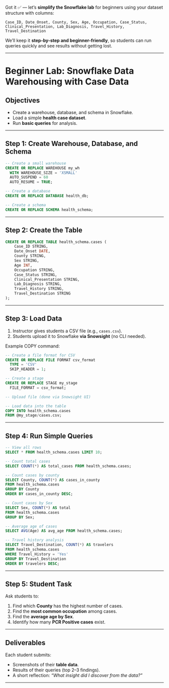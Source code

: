 Got it ✅ — let’s **simplify the Snowflake lab** for beginners using your dataset structure with columns:

```
Case_ID, Date_Onset, County, Sex, Age, Occupation, Case_Status, Clinical_Presentation, Lab_Diagnosis, Travel_History, Travel_Destination
```

We’ll keep it **step-by-step and beginner-friendly**, so students can run queries quickly and see results without getting lost.

---

# Beginner Lab: Snowflake Data Warehousing with Case Data

## Objectives

* Create a warehouse, database, and schema in Snowflake.
* Load a simple **health case dataset**.
* Run **basic queries** for analysis.

---

## Step 1: Create Warehouse, Database, and Schema

```sql
-- Create a small warehouse
CREATE OR REPLACE WAREHOUSE my_wh
  WITH WAREHOUSE_SIZE = 'XSMALL'
  AUTO_SUSPEND = 60
  AUTO_RESUME = TRUE;

-- Create a database
CREATE OR REPLACE DATABASE health_db;

-- Create a schema
CREATE OR REPLACE SCHEMA health_schema;
```

---

## Step 2: Create the Table

```sql
CREATE OR REPLACE TABLE health_schema.cases (
    Case_ID STRING,
    Date_Onset DATE,
    County STRING,
    Sex STRING,
    Age INT,
    Occupation STRING,
    Case_Status STRING,
    Clinical_Presentation STRING,
    Lab_Diagnosis STRING,
    Travel_History STRING,
    Travel_Destination STRING
);
```

---

## Step 3: Load Data

1. Instructor gives students a CSV file (e.g., `cases.csv`).
2. Students upload it to Snowflake **via Snowsight** (no CLI needed).

Example COPY command:

```sql
-- Create a file format for CSV
CREATE OR REPLACE FILE FORMAT csv_format
  TYPE = 'CSV'
  SKIP_HEADER = 1;

-- Create a stage
CREATE OR REPLACE STAGE my_stage
  FILE_FORMAT = csv_format;

-- Upload file (done via Snowsight UI)

-- Load data into the table
COPY INTO health_schema.cases
FROM @my_stage/cases.csv;
```

---

## Step 4: Run Simple Queries

```sql
-- View all rows
SELECT * FROM health_schema.cases LIMIT 10;

-- Count total cases
SELECT COUNT(*) AS total_cases FROM health_schema.cases;

-- Count cases by county
SELECT County, COUNT(*) AS cases_in_county
FROM health_schema.cases
GROUP BY County
ORDER BY cases_in_county DESC;

-- Count cases by Sex
SELECT Sex, COUNT(*) AS total
FROM health_schema.cases
GROUP BY Sex;

-- Average age of cases
SELECT AVG(Age) AS avg_age FROM health_schema.cases;

-- Travel history analysis
SELECT Travel_Destination, COUNT(*) AS travelers
FROM health_schema.cases
WHERE Travel_History = 'Yes'
GROUP BY Travel_Destination
ORDER BY travelers DESC;
```

---

## Step 5: Student Task

Ask students to:

1. Find which **County** has the highest number of cases.
2. Find the **most common occupation** among cases.
3. Find the **average age by Sex**.
4. Identify how many **PCR Positive cases** exist.

---

## Deliverables

Each student submits:

* Screenshots of their **table data**.
* Results of their queries (top 2–3 findings).
* A short reflection: *“What insight did I discover from the data?”*

---
